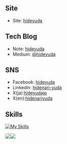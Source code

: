 ## Site
- Site: [hideyuda](https://spaceai.jp/hideyuda/)

## Tech Blog
- Note: [hideyuda](https://note.com/hideyuda/)
- Medium: [@hideyuda](https://medium.com/@hideyuda)

## SNS
- Facebook: [hideyuda](https://www.facebook.com/hideyuda)
- Linkedin: [hidenari-yuda](https://www.linkedin.com/in/hidenari-yuda-212076266/)
- X(ja):[hideyudajp](https://x.com/hideyudajp)
- X(en):[hidenariyuda](https://x.com/hidenariyuda)

## Skills
[![My Skills](https://skillicons.dev/icons?i=js,ts,react,go,python,nextjs,docker,gcp,github,git,mysql)](https://skillicons.dev)


![](http://github-profile-summary-cards.vercel.app/api/cards/most-commit-language?username=hideyuda&theme=solarized_dark)![](http://github-profile-summary-cards.vercel.app/api/cards/repos-per-language?username=hideyuda&theme=solarized_dark)
